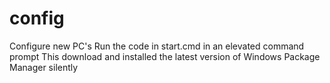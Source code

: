 # config
Configure new PC's
Run the code in start.cmd in an elevated command prompt
This download and installed the latest version of Windows Package Manager silently 
